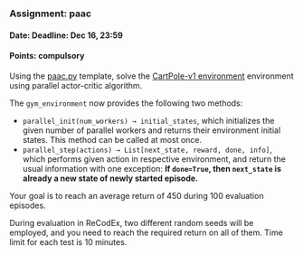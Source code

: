 ### Assignment: paac
#### Date: Deadline: Dec 16, 23:59
#### Points: **compulsory**

Using the [paac.py](https://github.com/ufal/npfl122/tree/past-1819/labs/08/paac.py)
template, solve the [CartPole-v1 environment](https://gym.openai.com/envs/CartPole-v1)
environment using parallel actor-critic algorithm.

The `gym_environment` now provides the following two methods:
- `parallel_init(num_workers) → initial_states`, which initializes the given
  number of parallel workers and returns their environment initial states.
  This method can be called at most once.
- `parallel_step(actions) → List[next_state, reward, done, info]`, which
  performs given action in respective environment, and return the usual
  information with one exception: **If `done=True`, then `next_state` is
  already a new state of newly started episode.**

Your goal is to reach an average return of 450 during 100 evaluation episodes.

During evaluation in ReCodEx, two different random seeds will be employed, and
you need to reach the required return on all of them. Time limit for each test
is 10 minutes.
